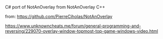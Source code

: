 C# port of NotAnOverlay from NotAnOverlay C++

from:
https://github.com/PierreCiholas/NotAnOverlay

https://www.unknowncheats.me/forum/general-programming-and-reversing/229070-overlay-window-topmost-top-game-windows-video.html